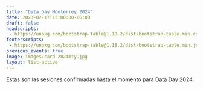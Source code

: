 ```yaml
---
title: "Data Day Monterrey 2024"
date: 2023-02-17T13:00:00-06:00
draft: false
headscripts:
 - https://unpkg.com/bootstrap-table@1.18.2/dist/bootstrap-table.min.css
footerscripts:
 - https://unpkg.com/bootstrap-table@1.18.2/dist/bootstrap-table.min.js
previous_events: true
image: images/card-2024mty.jpg
layout: list-active
---
```



Estas son las sesiones confirmadas hasta el momento para Data Day 2024.
